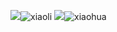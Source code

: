 ![](xiaoli.png)![xiaoli](https://user-images.githubusercontent.com/75069359/116215013-dd437880-a779-11eb-959d-12afc73a1ddb.png)
![](xiaohua.png)![xiaohua](https://user-images.githubusercontent.com/75069359/116215054-e896a400-a779-11eb-9160-8fc9b18b4bb6.png)

